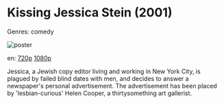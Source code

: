 # Kissing Jessica Stein (2001)

Genres: comedy

![poster](http://image.tmdb.org/t/p/w500/tIO7bQuhAFF2VMxlM1H3exYcjQ6.jpg)

en:
  [720p](magnet:?xt=urn:btih:4c66c579c92294a08ff55a52f83da8183317818d&dn=Kissing+Jessica+Stein+%282001%29+720p+BrRip+x264+-+YIFY&tr=udp%3A%2F%2Ftracker.openbittorrent.com%3A80%2Fannounce&tr=udp%3A%2F%2Fglotorrents.pw%3A6969%2Fannounce&tr=udp%3A%2F%2Ftracker.openbittorrent.com%3A80%2Fannounce&tr=udp%3A%2F%2Ftracker.opentrackr.org%3A1337%2Fannounce&tr=udp%3A%2F%2Fzer0day.to%3A1337%2Fannounce&tr=udp%3A%2F%2Ftracker.coppersurfer.tk%3A6969%2Fannounce)
  [1080p](magnet:?xt=urn:btih:d026cfc84d535da0712e16f0d3e9c30fde7e3490&dn=Kissing+Jessica+Stein+%282001%29+1080p+BrRip+x264+-+YIFY&tr=udp%3A%2F%2Ftracker.openbittorrent.com%3A80%2Fannounce&tr=udp%3A%2F%2Fglotorrents.pw%3A6969%2Fannounce&tr=udp%3A%2F%2Ftracker.openbittorrent.com%3A80%2Fannounce&tr=udp%3A%2F%2Ftracker.opentrackr.org%3A1337%2Fannounce&tr=udp%3A%2F%2Fzer0day.to%3A1337%2Fannounce&tr=udp%3A%2F%2Ftracker.coppersurfer.tk%3A6969%2Fannounce)
  


Jessica, a Jewish copy editor living and working in New York City, is plagued by failed blind dates with men, and decides to answer a newspaper's personal advertisement. The advertisement has been placed by 'lesbian-curious' Helen Cooper, a thirtysomething art gallerist.